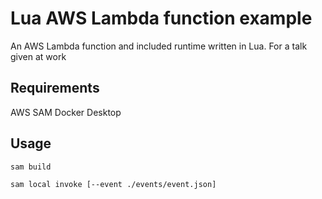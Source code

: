 # Lua AWS Lambda function example

An AWS Lambda function and included runtime written in Lua. For a talk given at work

## Requirements

AWS SAM 
Docker Desktop

## Usage

```commandline
sam build

sam local invoke [--event ./events/event.json]
```
